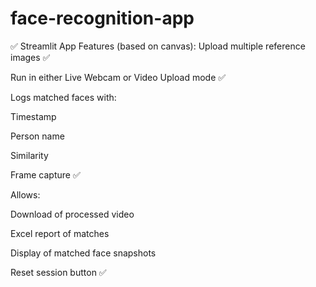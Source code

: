 # face-recognition-app
✅ Streamlit App Features (based on canvas):
Upload multiple reference images ✅

Run in either Live Webcam or Video Upload mode ✅

Logs matched faces with:

Timestamp

Person name

Similarity

Frame capture ✅

Allows:

Download of processed video

Excel report of matches

Display of matched face snapshots

Reset session button ✅
